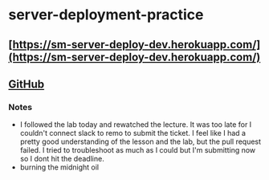 # server-deployment-practice

## [https://sm-server-deploy-dev.herokuapp.com/](https://sm-server-deploy-dev.herokuapp.com/)

## [GitHub](https://github.com/SdMartinez13/server-deployment-practice)

### Notes

* I followed the lab today and rewatched the lecture.  It was too late for I couldn't connect slack to remo to submit the ticket.  I feel like I had a pretty good understanding of the lesson and the lab, but the pull request failed.  I tried to troubleshoot as much as I could but I'm submitting now so I dont hit the deadline.
* burning the midnight oil
